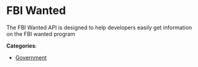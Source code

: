 # FBI Wanted

The FBI Wanted API is designed to help developers easily get information on the FBI wanted program

**Categories**:

- [Government](https://github/apis-list/apis-list#government)



